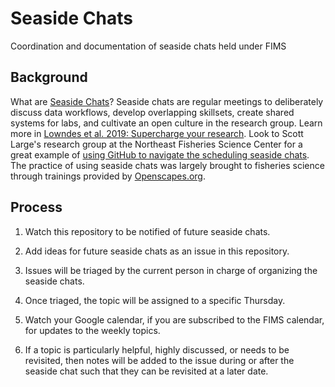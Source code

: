 # Seaside Chats

Coordination and documentation of seaside chats held under FIMS

## Background

What are [Seaside Chats](
https://www.openscapes.org/blog/2019/03/10/seaside-chats)? Seaside chats are
regular meetings to deliberately discuss data workflows, develop overlapping
skillsets, create shared systems for labs, and cultivate an open culture in the
research group. Learn more in [Lowndes et al. 2019: Supercharge your research](
https://www.nature.com/articles/d41586-019-03335-4). Look to Scott Large's
research group at the Northeast Fisheries Science Center for a great example of
[using GitHub to navigate the scheduling seaside chats](
https://github.com/NOAA-EDAB/seaside/projects/2). The practice of using seaside
chats was largely brought to fisheries science through trainings provided by
[Openscapes.org](https://www.openscapes.org).

## Process

1. Watch this repository to be notified of future seaside chats.

1. Add ideas for future seaside chats as an issue in this repository.

1. Issues will be triaged by the current person in charge of organizing the
   seaside chats.

1. Once triaged, the topic will be assigned to a specific Thursday.

1. Watch your Google calendar, if you are subscribed to the FIMS calendar, for
   updates to the weekly topics.

1. If a topic is particularly helpful, highly discussed, or needs to be
   revisited, then notes will be added to the issue during or after the seaside
   chat such that they can be revisited at a later date.
